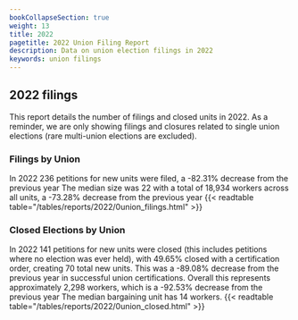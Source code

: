 ```yaml
---
bookCollapseSection: true
weight: 13
title: 2022
pagetitle: 2022 Union Filing Report
description: Data on union election filings in 2022
keywords: union filings
---
```


## 2022 filings

This report details the number of filings and closed units in 2022. As a reminder, we are only showing filings and closures related to single union elections (rare multi-union elections are excluded).

### Filings by Union
In 2022 236 petitions for new units were filed, a -82.31% decrease from the previous year The median size was 22 with a total of 18,934 workers across all units, a -73.28% decrease from the previous year
{{< readtable table="/tables/reports/2022/0union_filings.html" >}}

### Closed Elections by Union
In 2022 141 petitions for new units were closed (this includes petitions where no election was ever held), with 49.65% closed with a certification order, creating 70 total new units. This was a -89.08% decrease from the previous year in successful union certifications. Overall this represents approximately 2,298 workers, which is a -92.53% decrease from the previous year The median bargaining unit has 14 workers.
{{< readtable table="/tables/reports/2022/0union_closed.html" >}}
